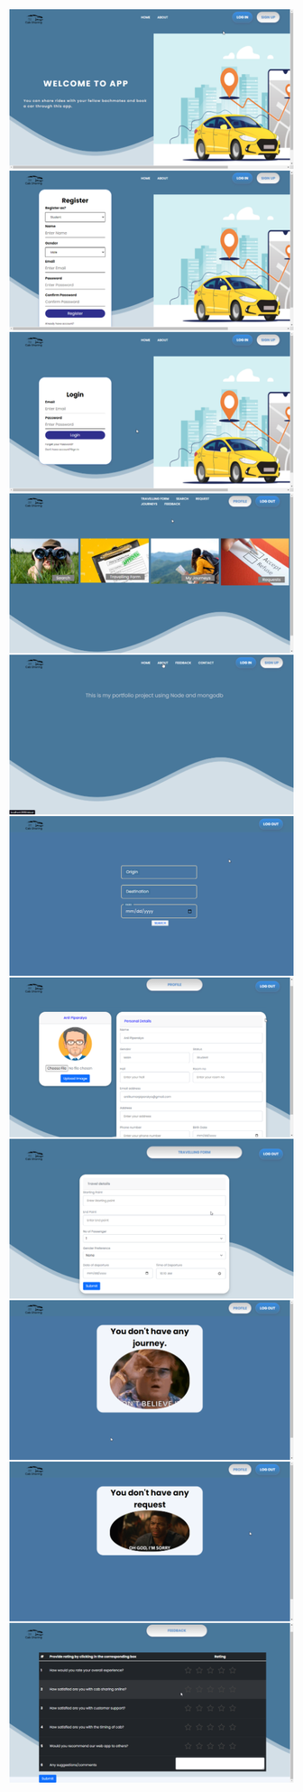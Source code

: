 <img src="./Welcome.png">

<img src="./signup.png">

<img src="./login.png">

<img src="./dashboard.png">

<img src="./about.png">

<img src="./search.png">

<img src="./user-profile.png">

<img src="./travelling-form.png">

<img src="./user-journey.png">

<img src="./user-requests.png">

<img src="./user-feedback.png">


